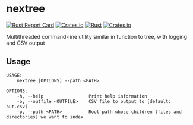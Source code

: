 # nextree
[![Rust Report Card](https://rust-reportcard.xuri.me/badge/github.com/mcaveniathor/nextree)](https://rust-reportcard.xuri.me/report/github.com/mcaveniathor/nextree)
[![Crates.io](https://img.shields.io/crates/v/nextree)](https://crates.io/crates/nextree)
[![Rust](https://github.com/mcaveniathor/nextree/actions/workflows/rust.yml/badge.svg)](https://github.com/mcaveniathor/nextree/actions/workflows/rust.yml)
[![Crates.io](https://img.shields.io/crates/l/toboggan)](https://lbesson.mit-license.org)

Multithreaded command-line utility similar in function to tree, with logging and CSV output

## Usage
```
USAGE:
    nextree [OPTIONS] --path <PATH>

OPTIONS:
    -h, --help                 Print help information
    -o, --outfile <OUTFILE>    CSV file to output to [default: out.csv]
    -p, --path <PATH>          Root path whose children (files and directories) we want to index
```
